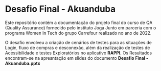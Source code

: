 # Desafio Final - Akuanduba

Este repositório contém a documentação do projeto final do curso de QA (Quality Assurance) fornecido pelo instituto Joga Junto em parceria com o programa Women In Tech do grupo Carrefour realizado no ano de 2022.

O desafio envolveu a criação de cenários de testes para as situações de Login, fluxo de compras e desconexão, além da realização de testes de Acessibilidade e testes Exploratórios no aplicativo **RAPPI**. Os Resultados encontram-se na apresntação em slides do documento **Desafio Final - Akuanduba.pptx**








